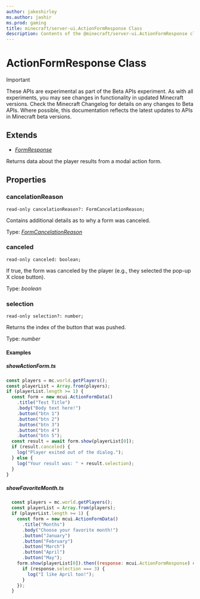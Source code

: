 ```yaml
---
author: jakeshirley
ms.author: jashir
ms.prod: gaming
title: minecraft/server-ui.ActionFormResponse Class
description: Contents of the @minecraft/server-ui.ActionFormResponse class.
---
```

# ActionFormResponse Class
>[!IMPORTANT]
>These APIs are experimental as part of the Beta APIs experiment. As with all experiments, you may see changes in functionality in updated Minecraft versions. Check the Minecraft Changelog for details on any changes to Beta APIs. Where possible, this documentation reflects the latest updates to APIs in Minecraft beta versions.

## Extends
- [*FormResponse*](FormResponse.md)

Returns data about the player results from a modal action form.

## Properties

### **cancelationReason**
`read-only cancelationReason?: FormCancelationReason;`

Contains additional details as to why a form was canceled.

Type: [*FormCancelationReason*](FormCancelationReason.md)

### **canceled**
`read-only canceled: boolean;`

If true, the form was canceled by the player (e.g., they selected the pop-up X close button).

Type: *boolean*

### **selection**
`read-only selection?: number;`

Returns the index of the button that was pushed.

Type: *number*

#### **Examples**
##### *showActionForm.ts*
```javascript
const players = mc.world.getPlayers();
const playerList = Array.from(players);
if (playerList.length >= 1) {
  const form = new mcui.ActionFormData()
    .title("Test Title")
    .body("Body text here!")
    .button("btn 1")
    .button("btn 2")
    .button("btn 3")
    .button("btn 4")
    .button("btn 5");
  const result = await form.show(playerList[0]);
  if (result.canceled) {
    log("Player exited out of the dialog.");
  } else {
    log("Your result was: " + result.selection);
  }
}
```
##### *showFavoriteMonth.ts*
```javascript
  const players = mc.world.getPlayers();
  const playerList = Array.from(players);
  if (playerList.length >= 1) {
    const form = new mcui.ActionFormData()
      .title("Months")
      .body("Choose your favorite month!")
      .button("January")
      .button("February")
      .button("March")
      .button("April")
      .button("May");
    form.show(playerList[0]).then((response: mcui.ActionFormResponse) => {
      if (response.selection === 3) {
        log("I like April too!");
      }
    });
  }
```
